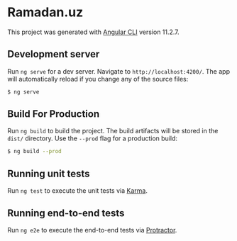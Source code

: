 # Ramadan.uz

This project was generated with [Angular CLI](https://github.com/angular/angular-cli) version 11.2.7.

## Development server

Run `ng serve` for a dev server. Navigate to `http://localhost:4200/`. The app will automatically reload if you change any of the source files:

```bash
$ ng serve
```

## Build For Production

Run `ng build` to build the project. The build artifacts will be stored in the `dist/` directory. Use the `--prod` flag for a production build:

```bash
$ ng build --prod
```

## Running unit tests

Run `ng test` to execute the unit tests via [Karma](https://karma-runner.github.io).

## Running end-to-end tests

Run `ng e2e` to execute the end-to-end tests via [Protractor](http://www.protractortest.org/).
